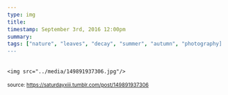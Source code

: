 ```yaml
---
type: img
title: 
timestamp: September 3rd, 2016 12:00pm
summary: 
tags: ["nature", "leaves", "decay", "summer", "autumn", "photography]
---
```


                
                
                
                                                                                        <img src="../media/149891937306.jpg"/>
                                                                                
                
                
                
                
                                
<small>source: https://saturdayxiii.tumblr.com/post/149891937306</small>